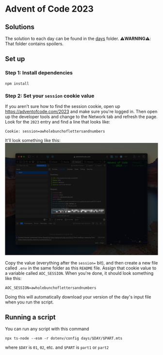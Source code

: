 # Advent of Code 2023

## Solutions

The solution to each day can be found in the [days](./days) folder. :warning:**WARNING**:warning:: That folder contains spoilers.

## Set up

### Step 1: Install dependencies

```
npm install
```

### Step 2: Set your `session` cookie value

If you aren't sure how to find the session cookie, open up https://adventofcode.com/2023 and make sure you're logged in. Then open up the developer tools and change to the Network tab and refresh the page. Look for the `2023` entry and find a line that looks like:

```
Cookie: session=awholebunchoflettersandnumbers
```

It'll look something like this:
![Developer tools highlighting the session cookie](./img/session-cookie.png)

Copy the value (everything after the `session=` bit), and then create a new file called `.env` in the same folder as this `README` file. Assign that cookie value to a variable called `AOC_SESSION`. When you're done, it should look something like this:

```
AOC_SESSION=awholebunchoflettersandnumbers
```

Doing this will automatically download your version of the day's input file when you run the script.

## Running a script

You can run any script with this command

```
npx ts-node --esm -r dotenv/config days/$DAY/$PART.mts
```

where `$DAY` is `01`, `02`, etc.
and `$PART` is `part1` or `part2`
